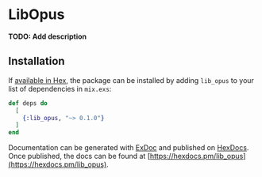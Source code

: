 # LibOpus

**TODO: Add description**

## Installation

If [available in Hex](https://hex.pm/docs/publish), the package can be installed
by adding `lib_opus` to your list of dependencies in `mix.exs`:

```elixir
def deps do
  [
    {:lib_opus, "~> 0.1.0"}
  ]
end
```

Documentation can be generated with [ExDoc](https://github.com/elixir-lang/ex_doc)
and published on [HexDocs](https://hexdocs.pm). Once published, the docs can
be found at [https://hexdocs.pm/lib_opus](https://hexdocs.pm/lib_opus).

